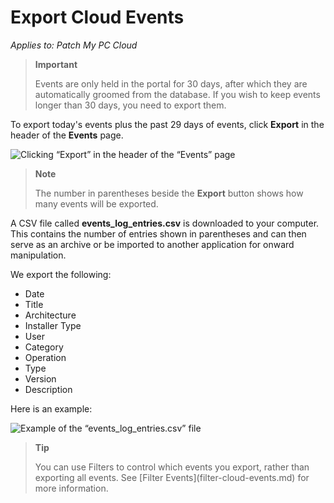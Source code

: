 # Export Cloud Events

_Applies to: Patch My PC Cloud_

> **Important**
>
> Events are only held in the portal for 30 days, after which they are automatically groomed from the database. If you wish to keep events longer than 30 days, you need to export them.

To export today's events plus the past 29 days of events, click **Export** in the header of the **Events** page.

![Clicking “Export” in the header of the “Events” page](../../.gitbook/assets/image-\(1772\).png)

> **Note**
>
> The number in parentheses beside the **Export** button shows how many events will be exported.

A CSV file called **events\_log\_entries.csv** is downloaded to your computer. This contains the number of entries shown in parentheses and can then serve as an archive or be imported to another application for onward manipulation.

We export the following:

* Date
* Title
* Architecture
* Installer Type
* User
* Category
* Operation
* Type
* Version
* Description

Here is an example:

![Example of the “events\_log\_entries.csv” file](../../.gitbook/assets/image-\(97\).png)

> **Tip**
>
> You can use Filters to control which events you export, rather than exporting all events. See \[Filter Events]\(filter-cloud-events.md) for more information.
